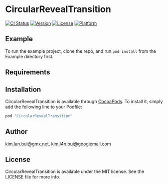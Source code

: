 # CircularRevealTransition

[![CI Status](http://img.shields.io/travis/kim.lan.bui@gmx.net/CircularRevealTransition.svg?style=flat)](https://travis-ci.org/kim.lan.bui@gmx.net/CircularRevealTransition)
[![Version](https://img.shields.io/cocoapods/v/CircularRevealTransition.svg?style=flat)](http://cocoapods.org/pods/CircularRevealTransition)
[![License](https://img.shields.io/cocoapods/l/CircularRevealTransition.svg?style=flat)](http://cocoapods.org/pods/CircularRevealTransition)
[![Platform](https://img.shields.io/cocoapods/p/CircularRevealTransition.svg?style=flat)](http://cocoapods.org/pods/CircularRevealTransition)

## Example

To run the example project, clone the repo, and run `pod install` from the Example directory first.

## Requirements

## Installation

CircularRevealTransition is available through [CocoaPods](http://cocoapods.org). To install
it, simply add the following line to your Podfile:

```ruby
pod "CircularRevealTransition"
```

## Author

kim.lan.bui@gmx.net, kim.l4n.bui@googlemail.com

## License

CircularRevealTransition is available under the MIT license. See the LICENSE file for more info.
